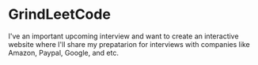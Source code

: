 # GrindLeetCode
I've an important upcoming interview and want to create an interactive website where I'll share my prepatarion for interviews with companies like Amazon, Paypal, Google, and etc.
